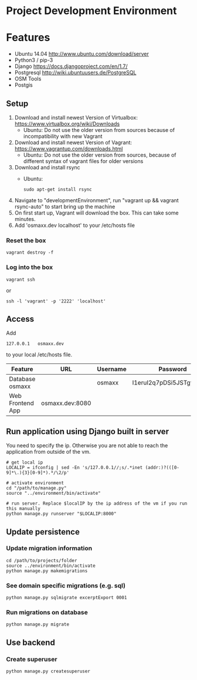 # Project Development Environment


# Features

* Ubuntu 14.04	http://www.ubuntu.com/download/server
* Python3 / pip-3
* Django 		https://docs.djangoproject.com/en/1.7/
* Postgresql 	http://wiki.ubuntuusers.de/PostgreSQL
* OSM Tools
* Postgis



## Setup

1. Download and install newest Version of Virtualbox: https://www.virtualbox.org/wiki/Downloads
	* Ubuntu: Do not use the older version from sources because of incompatibility with new Vagrant
2. Download and install newest Version of Vagrant: https://www.vagrantup.com/downloads.html
	* Ubuntu: Do not use the older version from sources, because of different syntax of vagrant files for older versions
3. Download and install rsync
	* Ubuntu:
	
		```shell
		sudo apt-get install rsync
		```
3. Navigate to "developmentEnvironment", run "vagrant up && vagrant rsync-auto" to start bring up the machine
4. On first start up, Vagrant will download the box. This can take some minutes.
5. Add 'osmaxx.dev localhost' to your /etc/hosts file


### Reset the box

```shell
vagrant destroy -f
```


### Log into the box

```shell
vagrant ssh
```
or
```shell
ssh -l 'vagrant' -p '2222' 'localhost'
```



## Access

Add

    127.0.0.1   osmaxx.dev
    
to your local /etc/hosts file.

| Feature 			| URL 				| Username 	| Password 					|
| ---				| ---				| ---		| ---						|
| Database osmaxx	|					| osmaxx	| I1eruI2q7pDSi5JSTgyWBHto	|
| Web Frontend App	| osmaxx.dev:8080	|			|							|


## Run application using Django built in server

You need to specify the ip. Otherwise you are not able to reach the application from outside of the vm.

```shell
# get local ip
LOCALIP = ifconfig | sed -En 's/127.0.0.1//;s/.*inet (addr:)?(([0-9]*\.){3}[0-9]*).*/\2/p'

# activate environment
cd "/path/to/manage.py"
source "../environment/bin/activate"

# run server. Replace $localIP by the ip address of the vm if you run this manually
python manage.py runserver "$LOCALIP:8000"
```


## Update persistence

### Update migration information

```shell
cd /path/to/projects/folder
source ../environment/bin/activate
python manage.py makemigrations
```

### See domain specific migrations (e.g. sql)

```shell
python manage.py sqlmigrate excerptExport 0001
```

### Run migrations on database
```shell
python manage.py migrate
```


## Use backend

### Create superuser

```shell
python manage.py createsuperuser
```